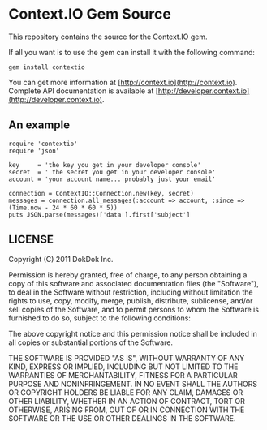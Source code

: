 Context.IO Gem Source
=====================

This repository contains the source for the Context.IO gem.

If all you want is to use the gem can install it with the following command:

    gem install contextio

You can get more information at [http://context.io](http://context.io).  Complete API documentation is available at [http://developer.context.io](http://developer.context.io).

An example
----------

    require 'contextio'
    require 'json'

    key     = 'the key you get in your developer console'
    secret  = ' the secret you get in your developer console'
    account = 'your account name... probably just your email'

    connection = ContextIO::Connection.new(key, secret)
    messages = connection.all_messages(:account => account, :since => (Time.now - 24 * 60 * 60 * 5))
    puts JSON.parse(messages)['data'].first['subject']

LICENSE
-------

Copyright (C) 2011 DokDok Inc.

Permission is hereby granted, free of charge, to any person obtaining a copy of this software and associated documentation files (the "Software"), to deal in the Software without restriction, including without limitation the rights to use, copy, modify, merge, publish, distribute, sublicense, and/or sell copies of the Software, and to permit persons to whom the Software is furnished to do so, subject to the following conditions:

The above copyright notice and this permission notice shall be included in all copies or substantial portions of the Software.

THE SOFTWARE IS PROVIDED "AS IS", WITHOUT WARRANTY OF ANY KIND, EXPRESS OR IMPLIED, INCLUDING BUT NOT LIMITED TO THE WARRANTIES OF MERCHANTABILITY, FITNESS FOR A PARTICULAR PURPOSE AND NONINFRINGEMENT. IN NO EVENT SHALL THE AUTHORS OR COPYRIGHT HOLDERS BE LIABLE FOR ANY CLAIM, DAMAGES OR OTHER LIABILITY, WHETHER IN AN ACTION OF CONTRACT, TORT OR OTHERWISE, ARISING FROM, OUT OF OR IN CONNECTION WITH THE SOFTWARE OR THE USE OR OTHER DEALINGS IN THE SOFTWARE.  
